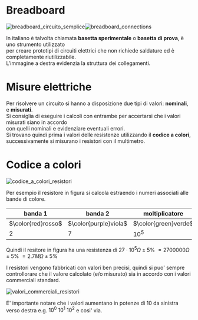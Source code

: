 # Breadboard  

![breadboard_circuito_semplice](https://user-images.githubusercontent.com/7195133/196028100-0553480c-b259-440b-8f4f-c6d163afdf5b.jpg)![breadboard_connections](https://user-images.githubusercontent.com/7195133/196026839-f31075e7-812c-4de5-89e0-d7ce8949e8b5.jpg)  

In italiano è talvolta chiamata **basetta sperimentale** o **basetta di prova**, è uno strumento utilizzato  
per creare prototipi di circuiti elettrici che non richiede saldature ed è completamente riutilizzabile.  
L'immagine a destra evidenzia la struttura dei collegamenti.  


# Misure elettriche  

Per risolvere un circuito si hanno a disposizione due tipi di valori: **nominali**, e **misurati**.  
Si consiglia di eseguire i calcoli con entrambe per accertarsi che i valori misurati siano in accordo  
con quelli nominali e evidenziare eventuali errori.  
Si trovano quindi prima i valori delle resistenze utilizzando il **codice a colori**, successivamente si misurano i resistori con il multimetro.  

# Codice a colori  

![codice_a_colori_resistori](https://user-images.githubusercontent.com/7195133/196046789-fbf1d8d7-1468-4e3a-8cb8-8be571efcf4c.jpg)  

Per esempio il resistore in figura si calcola estraendo i numeri associati alle bande di colore.  

 |banda 1|banda 2|moltiplicatore|tolleranza|
 |--|--|--|--|
 |$\color{red}rosso$|$\color{purple}viola$|$\color{green}verde$|$\color{orange}oro$|
 |2|7|$10^5$|$\pm 5$%|  

Quindi il resitore in figura ha una resistenza di $27 \cdot 10^5 \Omega \pm 5$% $= 2700000 \Omega \pm 5$% $= 2.7 M\Omega \pm 5$%  


I resistori vengono fabbricati con valori ben precisi, quindi si puo' sempre controllorare che il valore calcolato (e/o misurato) sia in accordo con i valori commerciali standard.  

![valori_commerciali_resistori](https://user-images.githubusercontent.com/7195133/196048416-761a0bc3-6dca-4a66-b0ca-a52ac67d6d71.jpg)  

E' importante notare che i valori aumentano in potenze di 10 da sinistra verso destra e.g. $10^0$ $10^1$ $10^2$ e cosi' via.  

